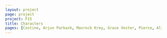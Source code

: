 ```yaml
---
layout: project
page: project
project: F15
title: Characters
pages: [Costine, Arjun Parkash, Mavrock Krey, Grace Vester, Pierce, Alin, Alexandra, Laura, Sister Theresa, Klaus, Ervie, Thomas, Razeth, Leonius Warpolt, Lady Shreya, Henrick Anderson, Natalie Vester]
---
```

